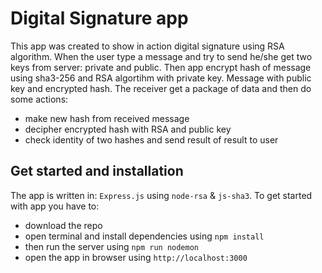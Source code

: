 # Digital Signature app
This app was created to show in action digital signature using RSA algorithm.
When the user type a message and try to send he/she get two keys from server: private and public. Then app encrypt hash of message using sha3-256 and RSA algortihm with private key. Message with public key and encrypted hash. The receiver get a package of data and then do some actions:
 - make new hash from received message
 - decipher encrypted hash with RSA and public key
 - check identity of two hashes and send result of result to user
## Get started and installation
The app is written in: `Express.js` using `node-rsa` & `js-sha3`.
To get started with app you have to:
 - download the repo
 - open terminal and install dependencies using `npm install`
 - then run the server using `npm run nodemon`
 - open the app in browser using `http://localhost:3000`
